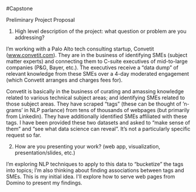 #Capstone

Preliminary Project Proposal


1.  High level description of the project: what question or problem are you addressing?

I’m working with a Palo Alto tech consulting startup, Convetit (www.convetit.com).  They are in the business of identifying SMEs (subject matter experts) and connecting them to C-suite executives of mid-to-large companies (P&G, Bayer, etc.).  The executives receive a “data dump” of relevant knowledge from these SMEs over a 4-day moderated engagement (which Convetit arranges and charges fees for).

Convetit is basically in the business of curating and amassing knowledge related to various technical  subject areas; and identifying SMEs related to those subject areas.  They have scraped “tags” (these can be thought of ’n-grams’ in NLP parlance) from tens of thousands of webpages (but primarily from Linkedin).  They have additionally identified SMEs affiliated with these tags.  I have been provided these two datasets and asked to “make sense of them” and “see what data science can reveal”.  It’s not a particularly specific request so far.  

2. How are you presenting your work? (web app, visualization, presentation/slides, etc.)

I’m exploring NLP techniques to apply to this data to “bucketize” the tags into topics; I’m also thinking about finding associations between tags and SMEs.  This is my initial idea.  I'll explore how to serve web pages from Domino to present my findings.  

